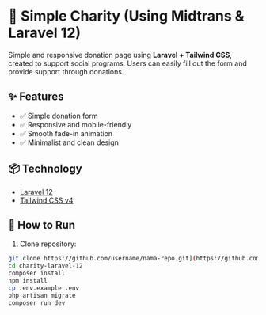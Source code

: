 # 💙 Simple Charity (Using Midtrans & Laravel 12)

Simple and responsive donation page using **Laravel + Tailwind CSS**, created to support social programs. Users can easily fill out the form and provide support through donations.

## ✨ Features

- ✅ Simple donation form
- ✅ Responsive and mobile-friendly
- ✅ Smooth fade-in animation
- ✅ Minimalist and clean design

## 📦 Technology

- [Laravel 12](https://laravel.com)
- [Tailwind CSS v4](https://tailwindcss.com)

## 🚀 How to Run

1. Clone repository:

```bash
git clone https://github.com/username/nama-repo.git](https://github.com/superti4r/charity-laravel-12.git
cd charity-laravel-12
composer install
npm install
cp .env.example .env
php artisan migrate
composer run dev
